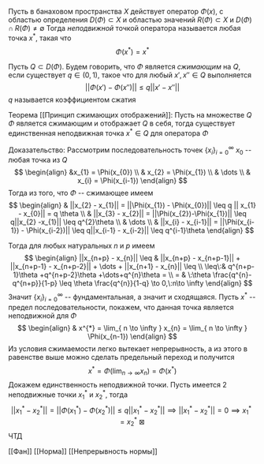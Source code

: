 Пусть в банаховом пространства $X$ действует оператор $\Phi(x)$, с областью определения $D(\Phi) \subset X$ и областью значений $R(\Phi) \subset X$ и $D(\Phi) \cap R(\Phi) \neq \emptyset$
Тогда *неподвижной* точкой оператора называется любая точка $x^{*}$, такая что
$$
\Phi(x^{*}) = x^{*}
$$

Пусть $Q \subset D(\Phi)$. Будем говорить, что $\Phi$ является *сжимающим* на $Q$, если существует $q \in (0, 1)$, такое что для любый $x', x'' \in Q$ выполняется
$$
||\Phi(x') - \Phi(x'')|| \leq q||x' - x''||
$$
$q$ называется коэффициентом сжатия

Теорема [[Принцип сжимающих отображений]]:
Пусть на множестве $Q$ $\Phi$ является сжимающим и отображает $Q$ в себя, тогда существует единственная неподвижная точка $x^{*} \in Q$ для оператора $\Phi$

Доказательство:
Рассмотрим последовательность точек $\left\{ x_{i} \right\}_{i=0}^{\infty}$
$x_{0}$ -- любая точка из $Q$
$$
\begin{align}
&x_{1} = \Phi(x_{0}) \\
 & x_{2} = \Phi(x_{1}) \\
 & \dots \\
 & x_{i} = \Phi(x_{i-1})
\end{align}
$$
Тогда из того, что $\Phi$ -- сжимающее имеем
$$
\begin{align}
 & ||x_{2} - x_{1}|| = ||\Phi(x_{1}) - \Phi(x_{0})|| \leq q || x_{1} - x_{0}|| = q \theta \\
 & ||x_{3} - x_{2}|| = ||\Phi(x_{2})-\Phi(x_{1})|| \leq q||x_{2} -x_{1}|| \leq q^{2}\theta \\
 & \dots \\
 & ||x_{i} - x_{i-1}|| = ||\Phi(x_{i-1}) - \Phi(x_{i-2})|| \leq q||x_{i-1} - x_{i-2}|| \leq q^{i-1}\theta
\end{align}
$$

Тогда для любых натуральных $n$ и $p$ имеем
$$
\begin{align}
 ||x_{n+p} - x_{n}|| \leq &  ||x_{n+p} - x_{n+p-1}|| + ||x_{n+p-1} - x_{n+p-2}|| + \dots + ||x_{n+1} - x_{n}|| \leq \\
 \leq\:& q^{n+p-1}\theta +q^{n+p-2}\theta +\dots+q^{n}\theta = \\
= & \:\theta \frac{q^{n}-q^{n+p}}{1-p} \leq \theta \frac{q^{n}}{1-q} \to 0,\:n\to \infty
\end{align}
$$
Значит $\left\{ x_{i} \right\}_{i=0}^{\infty}$ -- фундаментальная, а значит и сходящаяся. Пусть $x^{*}$ -- предел последовательности, покажем, что данная точка является неподвижной для $\Phi$
$$
\begin{align}
 & x^{*} = \lim_{ n \to \infty } x_{n} = \lim_{ n \to \infty } \Phi(x_{n-1})
\end{align}
$$
Из условия сжимаемости легко вытекает непрерывность, а из этого в равенстве выше можно сделать предельный переход и получится
$$
x^{*} = \Phi(\lim_{ n \to \infty } x_{n}) = \Phi(x^{*})
$$
Докажем единственность неподвижной точки. Пусть имеется 2 неподвижные точки $x^{*}_{1}$ и $x_{2}^{*}$, тогда
$$
||x_{1}^{*}-x_{2}^{*}|| = ||\Phi(x_{1}^{*}) - \Phi(x_{2}^{*})|| \leq q||x_{1}^{*}-x_{2}^{*}|| \implies ||x_{1}^{*}-x_{2}^{*}|| = 0 \implies x_{1}^{*} =x_{2}^{*}\:\boxtimes
$$
ЧТД

[[Фан]] [[Норма]] [[Непрерывность нормы]]
